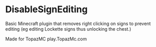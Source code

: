 # DisableSignEditing
Basic Minecraft plugin that removes right clicking on signs to prevent editing (eg editing Lockette signs thus unlocking the chest.)

Made for TopazMC
play.TopazMc.com
